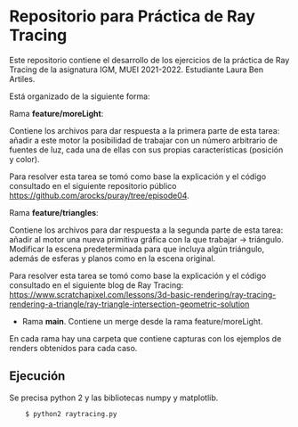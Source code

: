 # Repositorio para Práctica de Ray Tracing

Este repositorio contiene el desarrollo de los ejercicios de la práctica de Ray Tracing de la asignatura IGM, MUEI 2021-2022. Estudiante Laura Ben Artiles.

Está organizado de la siguiente forma:

Rama <b>feature/moreLight</b>:

Contiene los archivos para dar respuesta a la primera parte de esta tarea: añadir a este motor la posibilidad de trabajar con un número arbitrario de fuentes de luz, cada una de ellas con sus propias características (posición y color).

Para resolver esta tarea se tomó como base la explicación y el código consultado en el siguiente repositorio público https://github.com/arocks/puray/tree/episode04.

Rama <b>feature/triangles</b>:

Contiene los archivos para dar respuesta a la segunda parte de esta tarea: añadir al motor una nueva primitiva gráfica con la que trabajar -> triángulo. Modificar la escena predeterminada para que incluya algún triángulo, además de esferas y planos como en la escena original.

Para resolver esta tarea se tomó como base la explicación y el código consultado en el siguiente blog de Ray Tracing: https://www.scratchapixel.com/lessons/3d-basic-rendering/ray-tracing-rendering-a-triangle/ray-triangle-intersection-geometric-solution


* Rama <b>main</b>. Contiene un merge desde la rama feature/moreLight.

En cada rama hay una carpeta que contiene capturas con los ejemplos de renders obtenidos para cada caso.

## Ejecución
Se precisa python 2 y las bibliotecas numpy y matplotlib.

```console
    $ python2 raytracing.py
```
